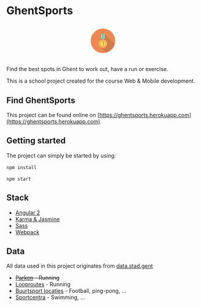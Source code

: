 # GhentSports

<div style="text-align: center; margin: 30px auto;"><img src="assets/logo/medal.png" alt="Medal icon" /></div>

Find the best spots in Ghent to work out, have a run or exercise.

This is a school project created for the course Web & Mobile development.

## Find GhentSports

This project can be found online on [https://ghentsports.herokuapp.com](https://ghentsports.herokuapp.com)

## Getting started

The project can simply be started by using:

```
npm install
```

```
npm start
```

## Stack

- [Angular 2](https://angular.io/)
- [Karma & Jasmine](https://angular.io/docs/ts/latest/guide/testing.html)
- [Sass](http://sass-lang.com/)
- [Webpack](https://angular.io/docs/ts/latest/guide/webpack.html)

## Data

All data used in this project originates from [data.stad.gent](https://data.stad.gent/)

- ~~[Parken](https://data.stad.gent/datasets/parken) - Running~~
- [Looproutes](https://data.stad.gent/data/263) - Running
- [Buurtsport locaties](https://data.stad.gent/data/51) - Football, ping-pong, ...
- [Sportcentra](https://data.stad.gent/datasets/sportcentra) - Swimming, ...
